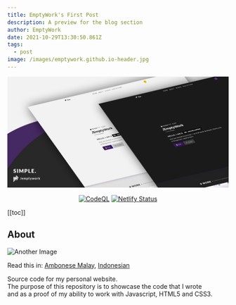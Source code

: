 ```yaml
---
title: EmptyWork's First Post
description: A preview for the blog section
author: EmptyWork
date: 2021-10-29T13:30:50.861Z
tags:
  - post
image: /images/emptywork.github.io-header.jpg
---
```

<p align="center">
<img src="/images/emptywork.github.io-header.jpg" />

</p>

<div align="center">

[![CodeQL](https://github.com/EmptyWork/emptywork.github.io/actions/workflows/codeql-analysis.yml/badge.svg)](https://github.com/EmptyWork/emptywork.github.io/actions/workflows/codeql-analysis.yml)
[![Netlify Status](https://api.netlify.com/api/v1/badges/08d2d578-7470-4e65-8067-93ab5e09f671/deploy-status)](https://app.netlify.com/sites/emptywork/deploys)

</div>

\[[toc]]

## About <a href="#about"></a>

![Another Image](/images/banner_01-gallery.jpg "Another Image")

Read this in: <a href="#">Ambonese Malay</a>, <a href="#">Indonesian</a>

Source code for my personal website.<br/>
The purpose of this repository is to showcase the code that I wrote<br/> and as a proof of my ability to work with Javascript, HTML5 and CSS3.